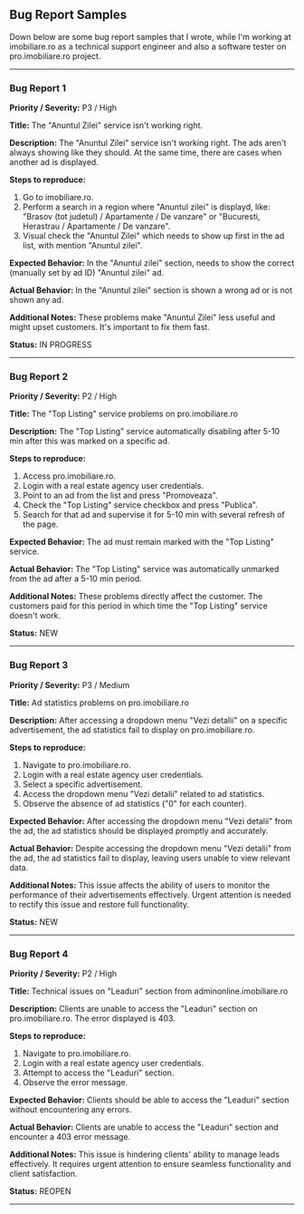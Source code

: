 ## Bug Report Samples
Down below are some bug report samples that I wrote, while I'm working at imobiliare.ro as a technical support engineer and also a software tester on pro.imobiliare.ro project.

----------------

### Bug Report 1

**Priority / Severity:**
P3 / High

**Title:**
The "Anuntul Zilei" service isn't working right.

**Description:**
The "Anuntul Zilei" service isn't working right. The ads aren't always showing like they should. At the same time, there are cases when another ad is displayed.

**Steps to reproduce:**
1. Go to imobiliare.ro.
2. Perform a search in a region where "Anuntul zilei" is displayd, like: "Brasov (tot judetul) / Apartamente / De vanzare" or "Bucuresti, Herastrau / Apartamente / De vanzare".
3. Visual check the "Anuntul Zilei" which needs to show up first in the ad list, with mention "Anuntul zilei".

**Expected Behavior:**
In the "Anuntul zilei" section, needs to show the correct (manually set by ad ID) "Anuntul zilei" ad.

**Actual Behavior:**
In the "Anuntul zilei" section is shown a wrong ad or is not shown any ad.

**Additional Notes:**
These problems make "Anuntul Zilei" less useful and might upset customers. It's important to fix them fast.

**Status:**
IN PROGRESS

----------------

### Bug Report 2

**Priority / Severity:**
P2 / High

**Title:**
The "Top Listing" service problems on pro.imobiliare.ro

**Description:**
The "Top Listing" service automatically disabling after 5-10 min after this was marked on a specific ad.

**Steps to reproduce:**
1. Access pro.imobiliare.ro.
2. Login with a real estate agency user credentials.
3. Point to an ad from the list and press "Promoveaza".
4. Check the "Top Listing" service checkbox and press "Publica".
5. Search for that ad and supervise it for 5-10 min with several refresh of the page.

**Expected Behavior:**
The ad must remain marked with the "Top Listing" service.

**Actual Behavior:**
The "Top Listing" service was automatically unmarked from the ad after a 5-10 min period.

**Additional Notes:**
These problems directly affect the customer. The customers paid for this period in which time the "Top Listing" service doesn't work.

**Status:**
NEW

----------------

### Bug Report 3

**Priority / Severity:**
P3 / Medium

**Title:**
Ad statistics problems on pro.imobiliare.ro

**Description:**
After accessing a dropdown menu "Vezi detalii" on a specific advertisement, the ad statistics fail to display on pro.imobiliare.ro.

**Steps to reproduce:**
1. Navigate to pro.imobiliare.ro.
2. Login with a real estate agency user credentials.
3. Select a specific advertisement.
4. Access the dropdown menu "Vezi detalii" related to ad statistics.
5. Observe the absence of ad statistics ("0" for each counter).

**Expected Behavior:**
After accessing the dropdown menu "Vezi detalii" from the ad, the ad statistics should be displayed promptly and accurately.

**Actual Behavior:**
Despite accessing the dropdown menu "Vezi detalii" from the ad, the ad statistics fail to display, leaving users unable to view relevant data.

**Additional Notes:**
This issue affects the ability of users to monitor the performance of their advertisements effectively. Urgent attention is needed to rectify this issue and restore full functionality.

**Status:**
NEW

----------------

### Bug Report 4

**Priority / Severity:**
P2 / High

**Title:**
Technical issues on "Leaduri" section from adminonline.imobiliare.ro

**Description:**
Clients are unable to access the "Leaduri" section on pro.imobiliare.ro. The error displayed is 403.

**Steps to reproduce:**
1. Navigate to pro.imobiliare.ro.
2. Login with a real estate agency user credentials.
3. Attempt to access the "Leaduri" section.
4. Observe the error message.

**Expected Behavior:**
Clients should be able to access the "Leaduri" section without encountering any errors.

**Actual Behavior:**
Clients are unable to access the "Leaduri" section and encounter a 403 error message.

**Additional Notes:**
This issue is hindering clients' ability to manage leads effectively. It requires urgent attention to ensure seamless functionality and client satisfaction.

**Status:**
REOPEN

----------------